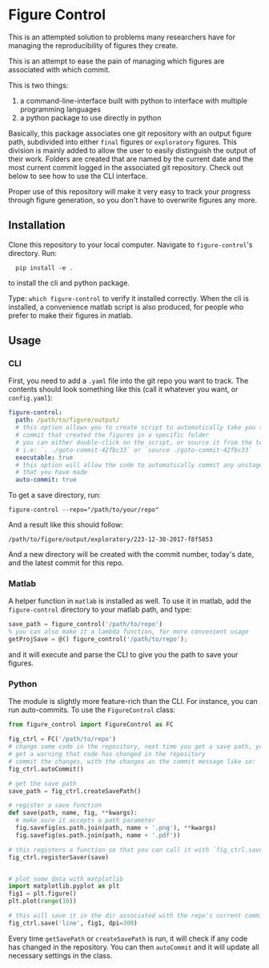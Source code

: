 # Figure Control

This is an attempted solution to problems many researchers have for
managing the reproducibility of figures they create.

This is an attempt to ease the pain of managing which figures are associated
with which commit.

This is two things:
1. a command-line-interface built with python to interface with multiple programming languages
2. a python package to use directly in python

Basically, this package associates one git repository with an output figure
path, subdivided into either `final` figures or `exploratory` figures. This
division is mainly added to allow the user to easily distinguish the output of
their work. Folders are created that are named by the current date and the
most current commit logged in the associated git repository. Check out below
to see how to use the CLI interface.

Proper use of this repository will make it very easy to track your progress
through figure generation, so you don't have to overwrite figures any more.

## Installation

Clone this repository to your local computer. Navigate to `figure-control`'s
directory. Run:

```
  pip install -e .
```

to install the cli and python package.

Type: `which figure-control` to verify it installed correctly. When the cli is
installed, a convenience matlab script is also produced, for people who prefer
to make their figures in matlab.

## Usage

### CLI

First, you need to add a `.yaml` file into the git repo you want to track.
The contents should look something like this (call it whatever you want, or
`config.yaml`):

```yaml
figure-control:
  path: /path/to/figure/output/
  # this option allows you to create script to automatically take you to the
  # commit that created the figures in a specific folder
  # you can either double-click on the script, or source it from the terminal
  # i.e: `. ./goto-commit-42fbc33` or `source ./goto-commit-42fbc33`
  executable: true
  # this option will allow the code to automatically commit any unstaged changes
  # that you have made
  auto-commit: true
```

To get a save directory, run:

`figure-control --repo="/path/to/your/repo"`

And a result like this should follow:

`/path/to/figure/output/exploratory/223-12-30-2017-f8f5853`

And a new directory will be created with the commit number, today's date, and the latest commit
for this repo.

### Matlab

A helper function in `matlab` is installed as well. To use it in matlab,
add the `figure-control` directory to your matlab path, and type:

```octave
save_path = figure_control('/path/to/repo')
% you can also make it a lambda function, for more convenient usage
getProjSave = @() figure_control('/path/to/repo');
```

and it will execute and parse the CLI to give you the path to save your figures.


### Python

The module is slightly more feature-rich than the CLI. For instance, you can
run auto-commits. To use the `FigureControl` class:

```python
from figure_control import FigureControl as FC

fig_ctrl = FC('/path/to/repo')
# change some code in the repository, next time you get a save path, you will
# get a warning that code has changed in the repository
# commit the changes, with the changes as the commit message like so:
fig_ctrl.autoCommit()

# get the save path
save_path = fig_ctrl.createSavePath()

# register a save function
def save(path, name, fig, **kwargs):
  # make sure it accepts a path parameter
  fig.savefig(os.path.join(path, name + '.png'), **kwargs)
  fig.savefig(os.path.join(path, name + '.pdf'))

# this registers a function so that you can call it with `fig_ctrl.save()`
fig_ctrl.registerSaver(save)


# plot some data with matplotlib
import matplotlib.pyplot as plt
fig1 = plt.figure()
plt.plot(range(10))

# this will save it in the dir associated with the repo's current commit hash
fig_ctrl.save('line', fig1, dpi=300)
```

Every time `getSavePath` or `createSavePath` is run, it will check if any
code has changed in the repository. You can then `autoCommit` and it will
update all necessary settings in the class.
